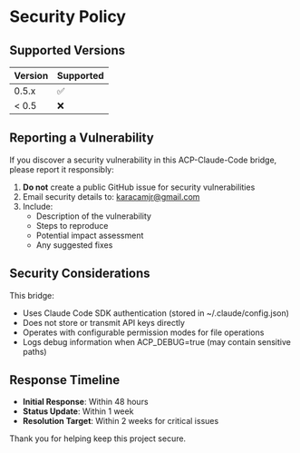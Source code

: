# Security Policy

## Supported Versions

| Version | Supported          |
| ------- | ------------------ |
| 0.5.x   | :white_check_mark: |
| < 0.5   | :x:                |

## Reporting a Vulnerability

If you discover a security vulnerability in this ACP-Claude-Code bridge, please report it responsibly:

1. **Do not** create a public GitHub issue for security vulnerabilities
2. Email security details to: karacamjr@gmail.com
3. Include:
   - Description of the vulnerability
   - Steps to reproduce
   - Potential impact assessment
   - Any suggested fixes

## Security Considerations

This bridge:
- Uses Claude Code SDK authentication (stored in ~/.claude/config.json)
- Does not store or transmit API keys directly
- Operates with configurable permission modes for file operations
- Logs debug information when ACP_DEBUG=true (may contain sensitive paths)

## Response Timeline

- **Initial Response**: Within 48 hours
- **Status Update**: Within 1 week  
- **Resolution Target**: Within 2 weeks for critical issues

Thank you for helping keep this project secure.